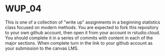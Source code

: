 # WUP_04
This is one of a collection of "write up" assignments in a beginning statistics class focused on modern methods.
You are expected to fork this repository to your own github account, then open it from your account in rstudio.cloud.
You should complete it in a series of commits with content in each of the major sections.  When complete turn in 
the link to your github account as your submission to the canvas LMS.
